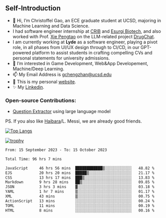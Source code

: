 ## Self-Introduction
- 👋 Hi, I’m Christoffel Gao, an ECE graduate student at UCSD, majoring in Machine Learning and Data Science.
- I had software engineer internship at [CRIB](https://www.linkedin.com/company/trycrib/) and [Esurgi Biotech](https://myesurgi.com/), and also worked with Prof. [Xie Pengtao](https://pengtaoxie.github.io/) on the LLM-related project [DrugChat](https://github.com/UCSD-AI4H/drugchat).
- I am currently working at **Lyde** as a software engineer, playing a pivot role, in all phases from UI/UX design through to CI/CD, in our GPT-powered platform to assist students in crafting compelling CVs and personal statements for university admissions.
- 👀 I’m interested in Game Development, Web&App Developement, Machine/Deep Learning.
- 📫 My Email Address is gchengzhan@ucsd.edu
- 🌱 This is my personal [website](https://gaochengzhan.netlify.app/).
- ✨ My [Linkedin](https://www.linkedin.com/in/chengzhan-christoffel-gao/).

### Open-source Contributions:
- [Question Extractor](https://github.com/nestordemeure/question_extractor) using large language model

PS. If you also like [Haibara](https://www.detectiveconanworld.com/wiki/Ai_Haibara)/L. Messi, we are already good friends.

[![Top Langs](https://github-readme-stats.vercel.app/api/top-langs/?username=gaochengzhan&layout=compact&exclude_repo=CNN-based-Image-Recognition-for-AsianGiant-Hornets,Machine-Learning-and-Data-Computing-Tongji,NLP-on-Blogs-during-COVID-19-Pandemic,CSE258-Web-Mining-and-Recommder-System,Stock-Prediction-using-LSTM-Model)](https://github.com/anuraghazra/github-readme-stats)

[![trophy](https://github-profile-trophy.vercel.app/?username=gaochengzhan&theme=flat&row=1&margin-w=12)](https://github.com/ryo-ma/github-profile-trophy)

<!--START_SECTION:waka-->

```txt
From: 15 September 2023 - To: 15 October 2023

Total Time: 96 hrs 7 mins

JavaScript     46 hrs 56 mins  ████████████▒░░░░░░░░░░░░   48.82 %
EJS            20 hrs 20 mins  █████▒░░░░░░░░░░░░░░░░░░░   21.17 %
CSS            13 hrs 17 mins  ███▒░░░░░░░░░░░░░░░░░░░░░   13.83 %
Markdown       9 hrs 28 mins   ██▒░░░░░░░░░░░░░░░░░░░░░░   09.85 %
JSON           3 hrs 3 mins    ▓░░░░░░░░░░░░░░░░░░░░░░░░   03.18 %
YAML           1 hr 7 mins     ▒░░░░░░░░░░░░░░░░░░░░░░░░   01.17 %
XML            43 mins         ▒░░░░░░░░░░░░░░░░░░░░░░░░   00.75 %
ActionScript   13 mins         ░░░░░░░░░░░░░░░░░░░░░░░░░   00.24 %
TOML           11 mins         ░░░░░░░░░░░░░░░░░░░░░░░░░   00.19 %
HTML           8 mins          ░░░░░░░░░░░░░░░░░░░░░░░░░   00.16 %
```

<!--END_SECTION:waka-->

<!---
gaochengzhan/gaochengzhan is a ✨ special ✨ repository because its `README.md` (this file) appears on your GitHub profile.
You can click the Preview link to take a look at your changes.
--->
